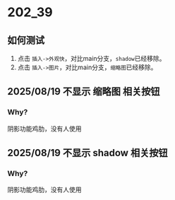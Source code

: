 # 202_39

## 如何测试
1. 点击 `插入->外观快`，对比main分支，`shadow`已经移除。
2. 点击 `插入->图片`，对比main分支，`缩略图`已经移除。

## 2025/08/19 不显示 缩略图 相关按钮
### Why?
阴影功能鸡肋，没有人使用


## 2025/08/19 不显示 shadow 相关按钮
### Why?
阴影功能鸡肋，没有人使用
